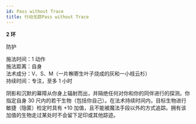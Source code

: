 ```yaml
---
id: Pass without Trace
title: 行动无踪Pass without Trace
---
```


**2 环**

防护

施法时间：1 动作  
施法距离：自身  
法术成分：V、S、M（一片槲寄生叶子烧成的灰和一小枝云杉）  
持续时间：专注，至多 1 小时

阴影和沉默的幕障从你身上辐射而出，并隔绝任何对你和你的同伴进行的探测。你指定自身 30 尺内的若干生物（包括你自己）。在法术持续时间内，目标生物进行敏捷（隐匿）检定时具有 +10 加值，且不能被魔法手段以外的方式追踪。拥有该加值的生物走过某处时不会留下足印或其他踪迹。
